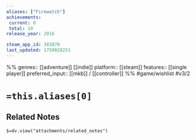 ```yaml
---
aliases: ["Firewatch"]
achievements:
 current: 0
 total: 10
release_year: 2016

steam_app_id: 383870
last_updated: 1750028251
---
```

%%
genres:: [[adventure]] [[indie]]
platform:: [[steam]]
features:: [[single player]]
preferred_input:: [[mkb]] / [[controller]]
%%
#game/wishlist
#v3/2

# `=this.aliases[0]`
## Related Notes
`$=dv.view("attachments/related_notes")`